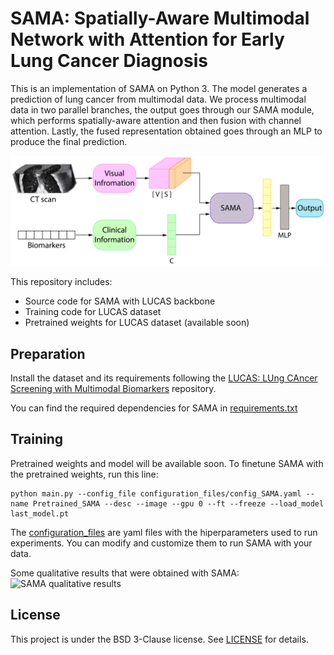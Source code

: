 
# SAMA: Spatially-Aware Multimodal Network with Attention for Early Lung Cancer Diagnosis

This is an implementation of SAMA on Python 3. The model generates a prediction of lung cancer from multimodal data. We process multimodal data in two parallel branches, the output goes through our SAMA module, which performs spatially-aware attention and then fusion with channel attention. Lastly, the fused representation obtained goes through an MLP to produce the final prediction.

![SAMA overview](Figures/Multimodal_SAMA_W.png)

This repository includes:

* Source code for SAMA with LUCAS backbone
* Training code for LUCAS dataset
* Pretrained weights for LUCAS dataset (available soon)

## Preparation

Install the dataset and its requirements following the [LUCAS: LUng CAncer Screening with Multimodal Biomarkers](https://github.com/BCV-Uniandes/LUCAS) repository. 

You can find the required dependencies for SAMA in [requirements.txt](/requirements.txt)

## Training

Pretrained weights and model will be available soon. To finetune SAMA with the pretrained weights, run this line:

    python main.py --config_file configuration_files/config_SAMA.yaml --name Pretrained_SAMA --desc --image --gpu 0 --ft --freeze --load_model last_model.pt

The [configuration_files](/configuration_files) are yaml files with the hiperparameters used to run experiments. You can modify and customize them to run SAMA with your data.

Some qualitative results that were obtained with SAMA:
![SAMA qualitative results](Figures/Qualitative_results7.png)

## License
This project is under the BSD 3-Clause license. See [LICENSE](/LICENSE) for details.
  
